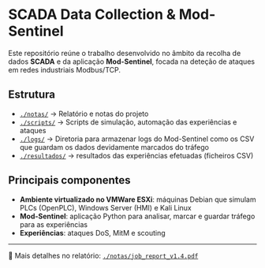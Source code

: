 # SCADA Data Collection & Mod-Sentinel

Este repositório reúne o trabalho desenvolvido no âmbito da recolha de dados **SCADA** e da aplicação **Mod-Sentinel**, focada na deteção de ataques em redes industriais Modbus/TCP.

## Estrutura

- [`./notas/`](./notas/) → Relatório e notas do projeto
- [`./scripts/`](./scripts/) → Scripts de simulação, automação das experiências e ataques
- [`./logs/`](./logs/) → Diretoria para armazenar logs do Mod-Sentinel como os CSV que guardam os dados devidamente marcados do tráfego
- [`./resultados/`](./resultados/) → resultados das experiências efetuadas (ficheiros CSV)

## Principais componentes

- **Ambiente virtualizado no VMWare ESXi**: máquinas Debian que simulam PLCs (OpenPLC), Windows Server (HMI) e Kali Linux
- **Mod-Sentinel**: aplicação Python para analisar, marcar e guardar tráfego para as experiências
- **Experiências**: ataques DoS, MitM e scouting

---

🔗 Mais detalhes no relatório: [`./notas/job_report_v1.4.pdf`](./notas/job_report_v1.4.pdf)
